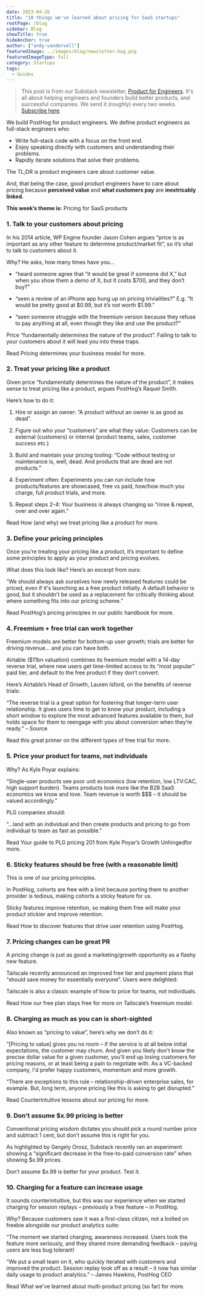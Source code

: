 ```yaml
---
date: 2023-04-26
title: "10 things we've learned about pricing for SaaS startups"
rootPage: /blog
sidebar: Blog
showTitle: true
hideAnchor: true
author: ["andy-vandervell"]
featuredImage: ../images/blog/newsletter-hog.png
featuredImageType: full
category: Startups
tags:
  - Guides
---
```


> This post is from our Substack newsletter, [Product for Engineers](https://newsletter.posthog.com/). It's all about helping engineers and founders build better products, and successful companies. We send it (roughly) every two weeks. [Subscribe here](https://newsletter.posthog.com/subscribe).

We build PostHog for product engineers. We define product engineers as full-stack engineers who:

- Write full-stack code with a focus on the front end.
- Enjoy speaking directly with customers and understanding their problems.
- Rapidly iterate solutions that solve their problems.

The TL;DR is product engineers care about customer value.

And, that being the case, good product engineers have to care about pricing because **perceived value** and **what customers pay** are **inextricably linked**.

**This week’s theme is:** Pricing for SaaS products

### 1. Talk to your customers about pricing

In his 2014 article, WP Engine founder Jason Cohen argues “price is as important as any other feature to determine product/market fit”, so it’s vital to talk to customers about it.

Why? He asks, how many times have you…

- “heard someone agree that “it would be great if someone did X,” but when you show them a demo of X, but it costs $700, and they don’t buy?”

- “seen a review of an iPhone app hung up on pricing trivialities?” E.g. “It would be pretty good at $0.99, but it’s not worth $1.99.”

- “seen someone struggle with the freemium version because they refuse to pay anything at all, even though they like and use the product?”

Price “fundamentally determines the nature of the product”. Failing to talk to your customers about it will lead you into these traps.

Read Pricing determines your business model for more.

### 2. Treat your pricing like a product
Given price “fundamentally determines the nature of the product”, it makes sense to treat pricing like a product, argues PostHog’s Raquel Smith.

Here’s how to do it:

1. Hire or assign an owner: ”A product without an owner is as good as dead”.

2. Figure out who your “customers” are what they value: Customers can be external (customers) or internal (product teams, sales, customer success etc.)

3. Build and maintain your pricing tooling: “Code without testing or maintenance is, well, dead. And products that are dead are not products.”

4. Experiment often: Experiments you can run include how products/features are showcased, free vs paid, how/how much you charge, full product trials, and more.

5. Repeat steps 2-4: Your business is always changing so “rinse & repeat, over and over again.”

Read How (and why) we treat pricing like a product for more.

### 3. Define your pricing principles
Once you’re treating your pricing like a product, it’s important to define some principles to apply as your product and pricing evolves.

What does this look like? Here’s an excerpt from ours:

“We should always ask ourselves how newly released features could be priced, even if it's launching as a free product initially. A default behavior is good, but it shouldn't be used as a replacement for critically thinking about where something fits into our pricing scheme.”

Read PostHog’s pricing principles in our public handbook for more.

### 4. Freemium + free trial can work together
Freemium models are better for bottom-up user growth; trials are better for driving revenue… and you can have both.

Airtable ($11bn valuation) combines its freemium model with a 14-day reverse trial, where new users get time-limited access to its “most popular” paid tier, and default to the free product if they don’t convert.


Here’s Airtable’s Head of Growth, Lauren Isford, on the benefits of reverse trials:

“The reverse trial is a great option for fostering that longer-term user relationship. It gives users time to get to know your product, including a short window to explore the most advanced features available to them, but holds space for them to reengage with you about conversion when they’re ready.” – Source

Read this great primer on the different types of free trial for more.

### 5. Price your product for teams, not individuals
Why? As Kyle Poyar explains:

“Single-user products see poor unit economics (low retention, low LTV:CAC, high support burden). Teams products look more like the B2B SaaS economics we know and love. Team revenue is worth $$$ – it should be valued accordingly.”

PLG companies should:

“…land with an individual and then create products and pricing to go from individual to team as fast as possible.”

Read Your guide to PLG pricing 201 from Kyle Poyar’s Growth Unhingedfor more.

### 6. Sticky features should be free (with a reasonable limit)
This is one of our pricing principles.

In PostHog, cohorts are free with a limit because porting them to another provider is tedious, making cohorts a sticky feature for us.

Sticky features improve retention, so making them free will make your product stickier and improve retention.

Read How to discover features that drive user retention using PostHog.

### 7. Pricing changes can be great PR
A pricing change is just as good a marketing/growth opportunity as a flashy new feature.

Tailscale recently announced an improved free tier and payment plans that “should save money for essentially everyone”. Users were delighted:

Tailscale is also a classic example of how to price for teams, not individuals.

Read How our free plan stays free for more on Tailscale’s freemium model.

### 8. Charging as much as you can is short-sighted
Also known as “pricing to value”, here’s why we don’t do it:

”[Pricing to value] gives you no room – if the service is at all below initial expectations, the customer may churn. And given you likely don't know the precise dollar value for a given customer, you'll end up losing customers for pricing reasons, or at least being a pain to negotiate with. As a VC-backed company, I'd prefer happy customers, momentum and more growth.

“There are exceptions to this rule – relationship-driven enterprise sales, for example. But, long term, anyone pricing like this is asking to get disrupted.”

Read Counterintuitive lessons about our pricing for more.

### 9. Don’t assume $x.99 pricing is better

Conventional pricing wisdom dictates you should pick a round number price and subtract 1 cent, but don’t assume this is right for you.

As highlighted by Gergely Orosz, Substack recently ran an experiment showing a “significant decrease in the free-to-paid conversion rate” when showing $x.99 prices.

Don’t assume $x.99 is better for your product. Test it.

### 10. Charging for a feature can increase usage

It sounds counterintuitive, but this was our experience when we started charging for session replays – previously a free feature – in PostHog.

Why? Because customers saw it was a first-class citizen, not a bolted on freebie alongside our product analytics suite:

“The moment we started charging, awareness increased. Users took the feature more seriously, and they shared more demanding feedback – paying users are less bug tolerant!

“We put a small team on it, who quickly iterated with customers and improved the product. Session replay took off as a result – it now has similar daily usage to product analytics.” – James Hawkins, PostHog CEO

Read What we've learned about multi-product pricing (so far) for more.